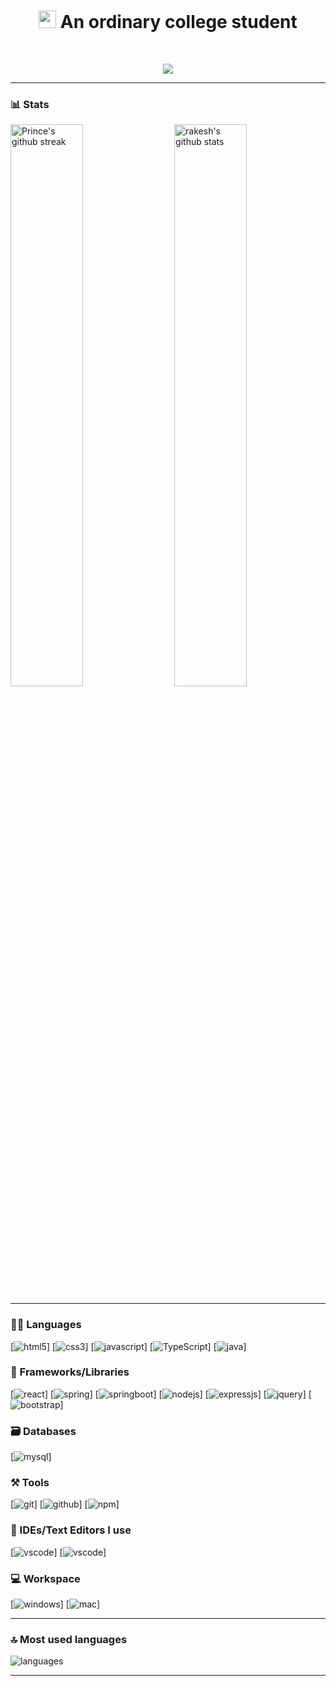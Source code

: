 


<h1 align="center"><img src="https://media.giphy.com/media/hvRJCLFzcasrR4ia7z/giphy.gif" width="28"> An ordinary college student </h1>

<br />

<p align="center">
  <img src="https://github-profile-trophy.vercel.app/?username=redyouzi&column=8&theme=onedark"/>
</p>

---

### 📊 Stats

<img src="https://github-readme-stats.vercel.app/api?username=redyouzi&include_all_commits=true&show_icons=true&theme=tokyonight&hide_border=true" alt="rakesh's github stats" width="48%" align="right" >
<img src="https://github-readme-streak-stats.herokuapp.com/?user=redyouzi&theme=tokyonight&hide_border=true" alt="Prince's github streak" width="48%" >

---

### 🧑‍💻 Languages

[![html5](https://img.shields.io/badge/HTML5-E34F26?style=for-the-badge&logo=html5&logoColor=white)]
[![css3](https://img.shields.io/badge/CSS3-1572B6?style=for-the-badge&logo=css3&logoColor=white)]
[![javascript](https://img.shields.io/badge/JavaScript-323330?style=for-the-badge&logo=javascript&logoColor=F7DF1E)]
[![TypeScript](https://img.shields.io/badge/TypeScript-007ACC?style=for-the-badge&logo=typescript&logoColor=white)]
[![java](https://img.shields.io/badge/Java-ED8B00?style=for-the-badge&logo=java&logoColor=white)]

### 🧩 Frameworks/Libraries

[![react](https://img.shields.io/badge/Vue-323330?style=for-the-badge&logo=vue.js&logoColor=22aa22)]
[![spring](https://img.shields.io/badge/Spring-6DB33F?style=for-the-badge&logo=spring&logoColor=white)]
[![springboot](https://img.shields.io/badge/SpringBoot-6DB33F?style=for-the-badge&logo=springboot&logoColor=white)]
[![nodejs](https://img.shields.io/badge/Node.js-339933?style=for-the-badge&logo=nodedotjs&logoColor=white)]
[![expressjs](https://img.shields.io/badge/Express.js-000000?style=for-the-badge&logo=express&logoColor=white)]
[![jquery](https://img.shields.io/badge/jQuery-0769AD?style=for-the-badge&logo=jquery&logoColor=white)]
[![bootstrap](https://img.shields.io/badge/Bootstrap-563D7C?style=for-the-badge&logo=bootstrap&logoColor=white)]

### 🗃️ Databases

[![mysql](https://img.shields.io/badge/MySQL-005C84?style=for-the-badge&logo=mysql&logoColor=white)]

### ⚒️ Tools

[![git](https://img.shields.io/badge/GIT-E44C30?style=for-the-badge&logo=git&logoColor=white)]
[![github](https://img.shields.io/badge/GitHub-100000?style=for-the-badge&logo=github&logoColor=white)]
[![npm](https://img.shields.io/badge/npm-CB3837?style=for-the-badge&logo=npm&logoColor=white)]

### 🧠 IDEs/Text Editors I use

[![vscode](https://img.shields.io/badge/Visual_Studio_Code-0078D4?style=for-the-badge&logo=visual%20studio%20code&logoColor=white)]
[![vscode](https://img.shields.io/badge/IntelliJ_IDEA-000000?style=for-the-badge&logo=intellijidea%20studio%20code&logoColor=white)]

### 💻 Workspace

[![windows](https://img.shields.io/badge/Windows-0078D6?style=for-the-badge&logo=windows&logoColor=white)]
[![mac](https://img.shields.io/badge/MacOS-000000?style=for-the-badge&logo=macOS&logoColor=white)]

---

### 🔝 Most used languages
  <img alt="languages" src="https://github-readme-stats.vercel.app/api/top-langs/?username=redyouzi&theme=tokyonight&hide_border=true&hide=Jupyter%20Notebook,css,html,scss,python&layout=compact" />

---




<!--
**redyouzi/redyouzi** is a ✨ _special_ ✨ repository because its `README.md` (this file) appears on your GitHub profile.

Here are some ideas to get you started:

- 🔭 I’m currently working on ...
- 🌱 I’m currently learning ...
- 👯 I’m looking to collaborate on ...
- 🤔 I’m looking for help with ...
- 💬 Ask me about ...
- 📫 How to reach me: ...
- 😄 Pronouns: ...
- ⚡ Fun fact: ...
-->

